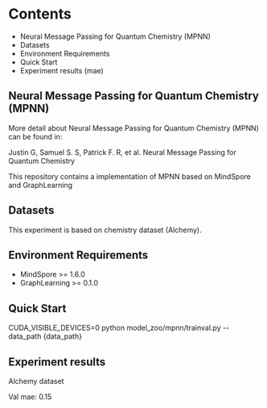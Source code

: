# Contents

- Neural Message Passing for Quantum Chemistry (MPNN)
- Datasets
- Environment Requirements
- Quick Start
- Experiment results (mae)

## Neural Message Passing for Quantum Chemistry (MPNN)

More detail about Neural Message Passing for Quantum Chemistry (MPNN) can be found in:

Justin G, Samuel S. S, Patrick F. R, et al. Neural Message Passing for Quantum Chemistry

This repository contains a implementation of MPNN based on MindSpore and GraphLearning

## Datasets

This experiment is based on chemistry dataset (Alchemy).

## Environment Requirements

- MindSpore >= 1.6.0
- GraphLearning >= 0.1.0

## Quick Start

CUDA_VISIBLE_DEVICES=0 python model_zoo/mpnn/trainval.py --data_path  {data_path}

## Experiment results

Alchemy dataset

Val mae: 0.15